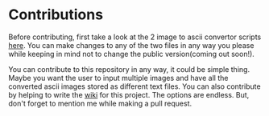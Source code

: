 # Contributions

Before contributing, first take a look at the 2 image to ascii convertor scripts [here](https://github.com/adrinorosario/ASCII_Art/tree/main/ASCII%20Art). You can make changes to any of the two files in any way you please while keeping in mind not to change the public version(coming out soon!).

You can contribute to this repository in any way, it could be simple thing. Maybe you want the user to input multiple images and have all the converted ascii images stored as different text files. You can also contribute by helping to write the [wiki](https://github.com/adrinorosario/ASCII_Art/wiki) for this project. The options are endless. But, don't forget to mention me while making a pull request.
